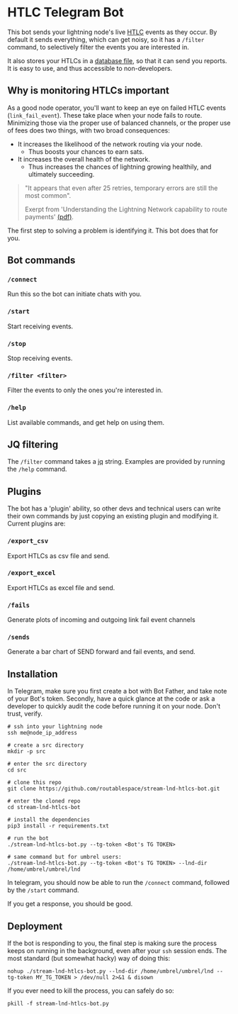 # HTLC Telegram Bot

This bot sends your lightning node's live [HTLC](https://en.bitcoin.it/wiki/Hash_Time_Locked_Contracts) events as they occur. By default it sends everything, which can get noisy, so it has a `/filter` command, to selectively filter the events you are interested in.

It also stores your HTLCs in a [database file](https://www.sqlite.org/index.html), so that it can send you reports. It is easy to use, and thus accessible to non-developers.

## Why is monitoring HTLCs important

As a good node operator, you'll want to keep an eye on failed HTLC events (`link_fail_event`). These take place when your node fails to route. Minimizing those via the proper use of balanced channels, or the proper use of fees does two things, with two broad consequences:

- It increases the likelihood of the network routing via your node.
	- Thus boosts your chances to earn sats.
- It increases the overall health of the network.
	- Thus increases the chances of lightning growing healthily, and ultimately succeeding.

> "It appears that even after 25 retries, temporary errors are still the most
common".
> 
> Exerpt from 'Understanding the Lightning Network capability to route
payments' [(pdf)](http://essay.utwente.nl/82015/1/Satcs_BA_EEMCS.pdf).

The first step to solving a problem is identifying it. This bot does that for you.

## Bot commands

### `/connect`

Run this so the bot can initiate chats with you.

### `/start`

Start receiving events.

### `/stop`

Stop receiving events.

### `/filter <filter>`

Filter the events to only the ones you're interested in.

### `/help`

List available commands, and get help on using them.

## JQ filtering

The `/filter` command takes a [jq](https://stedolan.github.io/jq/) string. Examples are provided by running the `/help` command.

## Plugins

The bot has a 'plugin' ability, so other devs and technical users can write their own commands by just copying an existing plugin and modifying it. Current plugins are:

### `/export_csv` 

Export HTLCs as csv file and send.

### `/export_excel` 

Export HTLCs as excel file and send.

### `/fails` 

Generate plots of incoming and outgoing link fail event channels

### `/sends` 

Generate a bar chart of SEND forward and fail events, and send.



## Installation

In Telegram, make sure you first create a bot with Bot Father, and take note of your Bot's token. Secondly, have a quick glance at the code or ask a developer to quickly audit the code before running it on your node. Don't trust, verify.

```
# ssh into your lightning node
ssh me@node_ip_address

# create a src directory
mkdir -p src

# enter the src directory
cd src

# clone this repo
git clone https://github.com/routablespace/stream-lnd-htlcs-bot.git

# enter the cloned repo
cd stream-lnd-htlcs-bot

# install the dependencies
pip3 install -r requirements.txt

# run the bot
./stream-lnd-htlcs-bot.py --tg-token <Bot's TG TOKEN>

# same command but for umbrel users:
./stream-lnd-htlcs-bot.py --tg-token <Bot's TG TOKEN> --lnd-dir /home/umbrel/umbrel/lnd 
```

In telegram, you should now be able to run the `/connect` command, followed by the `/start` command.

If you get a response, you should be good.

## Deployment

If the bot is responding to you, the final step is making sure the process keeps on running in the background, even after your `ssh` session ends. The most standard (but somewhat hacky) way of doing this:

```
nohup ./stream-lnd-htlcs-bot.py --lnd-dir /home/umbrel/umbrel/lnd --tg-token MY_TG_TOKEN > /dev/null 2>&1 & disown
```

If you ever need to kill the process, you can safely do so:

```
pkill -f stream-lnd-htlcs-bot.py
```
